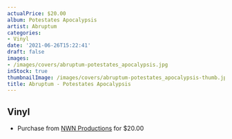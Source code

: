 ```yaml
---
actualPrice: $20.00
album: Potestates Apocalypsis
artist: Abruptum
categories:
- Vinyl
date: '2021-06-26T15:22:41'
draft: false
images:
- /images/covers/abruptum-potestates_apocalypsis.jpg
inStock: true
thumbnailImage: /images/covers/abruptum-potestates_apocalypsis-thumb.jpg
title: Abruptum - Potestates Apocalypsis
---
```


## Vinyl
* Purchase from [NWN Productions](http://shop.nwnprod.com/index.php?route=product/product&path=75&product_id=5794&sort=pd.name&order=ASC) for $20.00

